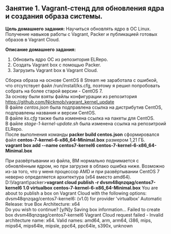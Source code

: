 ## Занятие 1. Vagrant-стенд для обновления ядра и создания образа системы. ##

**Цель домашнего задания:**
Научиться обновлять ядро в ОС Linux. Получение навыков работы с Vagrant, Packer и публикацией готовых образов в Vagrant Cloud.

**Описание домашнего задания:**
1. Обновить ядро ОС из репозитория ELRepo.
2. Создать Vagrant box c помощью Packer.
3. Загрузить Vagrant box в Vagrant Cloud.

Сборка образа на основе CentOS 8 Stream не заработала с ошибкой, что отсутствует файл /run/install/ks.cfg, поэтому я решил попробовать собрать на более старой версии - CentOS 7.\
За основу были взяты файлы конфигурации из репозитория https://github.com/Nickmob/vagrant_kernel_update  
В файле _centos.json_ была подправлена ссылка на дистрибутив CentOS, подправлены названия и версии CentOS.\
В файле _ks.cfg_ также была изменена ссылка на пакеты для CentOS.\
В файле _stage-1-kernel-update.sh_ была изменена ссылка на репозитроий ELRepo.\
После выполнения команды **packer build centos.json** сформировался файл **centos-7-kernel-6-x86_64-Minimal.box** размером 1,21 ГБ.\
**vagrant box add --name centos7-kernel6 centos-7-kernel-6-x86_64-Minimal.box**

При развёртывании из файла, ВМ нормально поднимается с обновлённым ядром, но при загрузке в облако ошибка ниже. Возможно из-за того, что у меня процессор AMD и при развёртывании CentOS 7 неверно определяется архитектура (x64 вместо amd64).\
D:\Vagrant\packer>**vagrant cloud publish -r dvsm48qnzqag/centos7-kernel6 1.0 virtualbox centos-7-kernel-6-x86_64-Minimal.box**                         You are about to publish a box on Vagrant Cloud with the following options:                                                                          dvsm48qnzqag/centos7-kernel6:   (v1.0) for provider 'virtualbox'                                                                                     Automatic Release:     true                                                                                                                          Box Architecture:      x64                                                                                                                           
Do you wish to continue? [y/N]y                                                                                                                      Saving box information...                                                                                                                            Failed to create box dvsm48qnzqag/centos7-kernel6                                                                                                    Vagrant Cloud request failed - Invalid architecture name: x64. Valid names: amd64, arm, arm64, i386, mips, mips64, mips64le, mipsle, ppc64, ppc64le, s390x, unknown
